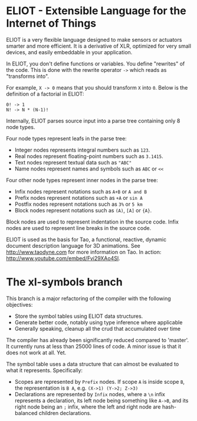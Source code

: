 ELIOT - Extensible Language for the Internet of Things
======================================================

ELIOT is a very flexible language designed to make sensors or actuators
smarter and more efficient. It is a derivative of XLR, optimized for
very small devices, and easily embeddable in your application.





In ELIOT, you don't define functions or variables. You define "rewrites"
of the code. This is done with the rewrite operator `->` which reads
as "transforms into".

For example, `X -> 0` means that you should transform `X` into `0`.
Below is the definition of a factorial in ELIOT:

```
0! -> 1
N! -> N * (N-1)!
```

Internally, ELIOT parses source input into a parse tree containing only 8
node types.

Four node types represent leafs in the parse tree:

* Integer nodes represents integral numbers such as `123`.
* Real nodes represent floating-point numbers such as `3.1415`.
* Text nodes represent textual data such as `"ABC"`
* Name nodes represent names and symbols such as `ABC` or `<<`

Four other node types represent inner nodes in the parse tree:

* Infix nodes represent notations such as `A+B` or `A and B`
* Prefix nodes represent notations such as `+A` or `sin A`
* Postfix nodes represent notations such as `3%` or `5 km`
* Block nodes represent notations such as `(A)`, `[A]` or `{A}`.

Block nodes are used to represent indentation in the source code.
Infix nodes are used to represent line breaks in the source code.

ELIOT is used as the basis for Tao, a functional, reactive, dynamic
document description language for 3D animations.
See http://www.taodyne.com for more information on Tao.
In action: http://www.youtube.com/embed/Fvi29XAo4SI.


The xl-symbols branch
=====================

This branch is a major refactoring of the compiler with the following
objectives:

* Store the symbol tables using ELIOT data structures.
* Generate better code, notably using type inference where applicable
* Generally speaking, cleanup all the crud that accumulated over time

The compiler has already been significantly reduced compared to
'master'. It currently runs at less than 25000 lines of code. A minor
issue is that it does not work at all. Yet.

The symbol table uses a data structure that can almost be evaluated to
what it represents. Specifically:

* Scopes are represented by `Prefix` nodes. If scope `A` is inside
  scope `B`, the representation is `B A`, e.g. `(X->1) (Y->2; Z->3)`
* Declarations are represented by `Infix` nodes, where a `\n` infix
  represents a declaration, its left node being something like `A->B`,
  and its right node being an `;` infix, where the left and right node
  are hash-balanced children declarations.

